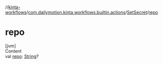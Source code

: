 //[kinta-workflows](../../../index.md)/[com.dailymotion.kinta.workflows.builtin.actions](../index.md)/[SetSecret](index.md)/[repo](repo.md)



# repo  
[jvm]  
Content  
val [repo](repo.md): [String](https://kotlinlang.org/api/latest/jvm/stdlib/kotlin/-string/index.html)?  



